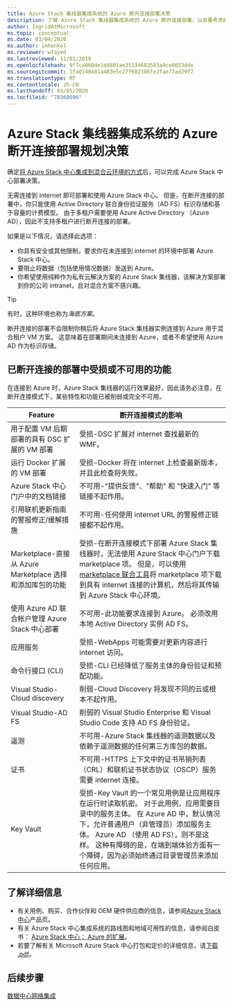 ```yaml
---
title: Azure Stack 集线器集成系统的 Azure 断开连接部署决策
description: 了解 Azure Stack 集线器集成系统的 Azure 断开连接部署，以及要考虑的规划决策。
author: IngridAtMicrosoft
ms.topic: conceptual
ms.date: 03/04/2020
ms.author: inhenkel
ms.reviewer: wfayed
ms.lastreviewed: 11/01/2019
ms.openlocfilehash: 9f7ca860de1dd801ae35134683583a4ce8053dde
ms.sourcegitcommit: 1fa0140481a483e5c27f602386fe1fae77ad29f7
ms.translationtype: MT
ms.contentlocale: zh-CN
ms.lasthandoff: 03/05/2020
ms.locfileid: "78368696"
---
```

# <a name="azure-disconnected-deployment-planning-decisions-for-azure-stack-hub-integrated-systems"></a>Azure Stack 集线器集成系统的 Azure 断开连接部署规划决策
确定[将 Azure Stack 中心集成到混合云环境的方式](azure-stack-connection-models.md)后，可以完成 Azure Stack 中心部署决策。

无需连接到 internet 即可部署和使用 Azure Stack 中心。 但是，在断开连接的部署中，你只能使用 Active Directory 联合身份验证服务（AD FS）标识存储和基于容量的计费模型。 由于多租户需要使用 Azure Active Directory （Azure AD），因此不支持多租户进行断开连接的部署。

如果是以下情况，请选择此选项：
- 你具有安全或其他限制，要求你在未连接到 internet 的环境中部署 Azure Stack 中心。
- 要阻止将数据（包括使用情况数据）发送到 Azure。
- 你希望使用纯粹作为私有云解决方案的 Azure Stack 集线器，该解决方案部署到你的公司 intranet，且对混合方案不感兴趣。

> [!TIP]
> 有时，这种环境也称为*海底方案*。

断开连接的部署不会限制你稍后将 Azure Stack 集线器实例连接到 Azure 用于混合租户 VM 方案。 这意味着在部署期间未连接到 Azure，或者不希望使用 Azure AD 作为标识存储。

## <a name="features-that-are-impaired-or-unavailable-in-disconnected-deployments"></a>已断开连接的部署中受损或不可用的功能 
在连接到 Azure 时，Azure Stack 集线器的运行效果最好，因此请务必注意，在断开连接模式下，某些特性和功能已被削弱或完全不可用。

|Feature|断开连接模式的影响|
|-----|-----|
|用于配置 VM 后期部署的具有 DSC 扩展的 VM 部署|受损-DSC 扩展对 internet 查找最新的 WMF。|
|运行 Docker 扩展的 VM 部署|受损-Docker 将在 internet 上检查最新版本，并且此检查将失败。|
|Azure Stack 中心门户中的文档链接|不可用-"提供反馈"、"帮助" 和 "快速入门" 等链接不起作用。|
|引用联机更新指南的警报修正/缓解措施|不可用-任何使用 internet URL 的警报修正链接都不起作用。|
|Marketplace-直接从 Azure Marketplace 选择和添加库包的功能|受损-在断开连接模式下部署 Azure Stack 集线器时，无法使用 Azure Stack 中心门户下载 marketplace 项。 但是，可以使用[marketplace 联合工具](azure-stack-download-azure-marketplace-item.md)将 marketplace 项下载到具有 internet 连接的计算机，然后将其传输到 Azure Stack 中心环境。|
|使用 Azure AD 联合帐户管理 Azure Stack 中心部署|不可用-此功能要求连接到 Azure。 必须改用本地 Active Directory 实例 AD FS。|
|应用服务|受损-WebApps 可能需要对更新内容进行 internet 访问。|
|命令行接口 (CLI)|受损-CLI 已经降低了服务主体的身份验证和预配功能。|
|Visual Studio-Cloud discovery|削弱-Cloud Discovery 将发现不同的云或根本不起作用。|
|Visual Studio-AD FS|削弱的 Visual Studio Enterprise 和 Visual Studio Code 支持 AD FS 身份验证。
遥测|不可用-Azure Stack 集线器的遥测数据以及依赖于遥测数据的任何第三方库包的数据。|
|证书|不可用-HTTPS 上下文中的证书吊销列表（CRL）和联机证书状态协议（OSCP）服务需要 internet 连接。|
|Key Vault|受损-Key Vault 的一个常见用例是让应用程序在运行时读取机密。 对于此用例，应用需要目录中的服务主体。 在 Azure AD 中，默认情况下，允许普通用户（非管理员）添加服务主体。 Azure AD （使用 AD FS），则不是这样。 这种有障碍的是，在端到端体验方面有一个障碍，因为必须始终通过目录管理员来添加任何应用。

## <a name="learn-more"></a>了解详细信息
- 有关用例、购买、合作伙伴和 OEM 硬件供应商的信息，请参阅[Azure Stack 中心](https://azure.microsoft.com/overview/azure-stack/)产品页。
- 有关 Azure Stack 中心集成系统的路线图和地域可用性的信息，请参阅白皮书： [Azure Stack 中心： Azure 的扩展](https://azure.microsoft.com/resources/azure-stack-an-extension-of-azure/)。 
- 若要了解有关 Microsoft Azure Stack 中心打包和定价的详细信息，请[下载 .pdf](https://azure.microsoft.com/mediahandler/files/resourcefiles/5bc3f30c-cd57-4513-989e-056325eb95e1/Azure-Stack-packaging-and-pricing-datasheet.pdf)。 

## <a name="next-steps"></a>后续步骤
[数据中心网络集成](azure-stack-network.md)
